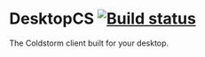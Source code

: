 DesktopCS [![Build status](https://ci.appveyor.com/api/projects/status/f52rvg0eufojkno3)](https://ci.appveyor.com/project/Coldstorm/DesktopCS)
=================

The Coldstorm client built for your desktop.
